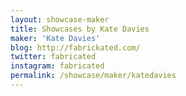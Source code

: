 ```yaml
---
layout: showcase-maker
title: Showcases by Kate Davies
maker: 'Kate Davies'
blog: http://fabrickated.com/
twitter: fabricated
instagram: fabricated
permalink: /showcase/maker/katedavies
---
```

